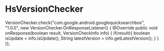 # HsVersionChecker

VersionChecker.check("com.google.android.googlequicksearchbox", "1.0.0", new VersionChecker.OnResponseListener() {
            @Override
            public void onResponse(boolean result, VersionCheckInfo info) {
                if(result){
                    boolean isUpdate = info.isUpdate();
                    String latestVersion = info.getLatestVersion();
                }
            }
        });